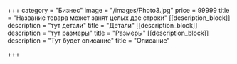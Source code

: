 +++
category = "Бизнес"
image = "/images/Photo3.jpg"
price = 99999
title = "Название товара может занят целых две строки"
[[description_block]]
description = "тут детали"
title = "Детали"
[[description_block]]
description = "тут размеры"
title = "Размеры"
[[description_block]]
description = "Тут будет описание"
title = "Описание"

+++
